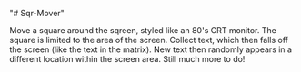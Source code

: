 "# Sqr-Mover" 

Move a square around the sqreen, styled like an 80's CRT monitor.  The square is limited to the area of the screen.  Collect text, which then falls off the screen (like the text in the matrix).  New text then randomly appears in a different location within the screen area.  Still much more to do!
